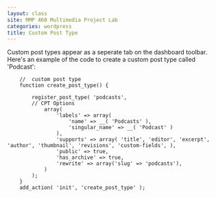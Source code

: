 ```yaml
---
layout: class
site: MMP 460 Multimedia Project Lab
categories: wordpress
title: Custom Post Type
---
```


Custom post types appear as a seperate tab on the dashboard toolbar. Here's an example of the code to create a custom post type called 'Podcast':

        //  custom post type 
        function create_post_type() {

            register_post_type( 'podcasts',
            // CPT Options
                array(
                    'labels' => array(
                        'name' => __( 'Podcasts' ),
                        'singular_name' => __( 'Podcast' )
                    ),
                    'supports' => array( 'title', 'editor', 'excerpt', 'author', 'thumbnail', 'revisions', 'custom-fields', ),
                    'public' => true,
                    'has_archive' => true,
                    'rewrite' => array('slug' => 'podcasts'),
                )
            );
        }
        add_action( 'init', 'create_post_type' );
